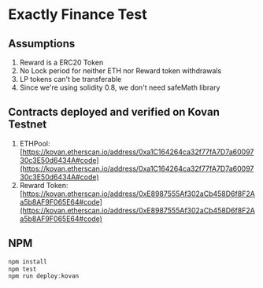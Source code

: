 # Exactly Finance Test

## Assumptions 

1) Reward is a ERC20 Token
2) No Lock period for neither ETH nor Reward token withdrawals
3) LP tokens can't be transferable
4) Since we're using solidity 0.8, we don't need safeMath library

## Contracts deployed and verified on Kovan Testnet

1) ETHPool: [https://kovan.etherscan.io/address/0xa1C164264ca32f77fA7D7a6009730c3E50d6434A#code](https://kovan.etherscan.io/address/0xa1C164264ca32f77fA7D7a6009730c3E50d6434A#code)
2) Reward Token: [https://kovan.etherscan.io/address/0xE8987555Af302aCb458D6f8F2Aa5b8AF9F065E64#code](https://kovan.etherscan.io/address/0xE8987555Af302aCb458D6f8F2Aa5b8AF9F065E64#code)

## NPM

```javascript
npm install
npm test
npm run deploy:kovan